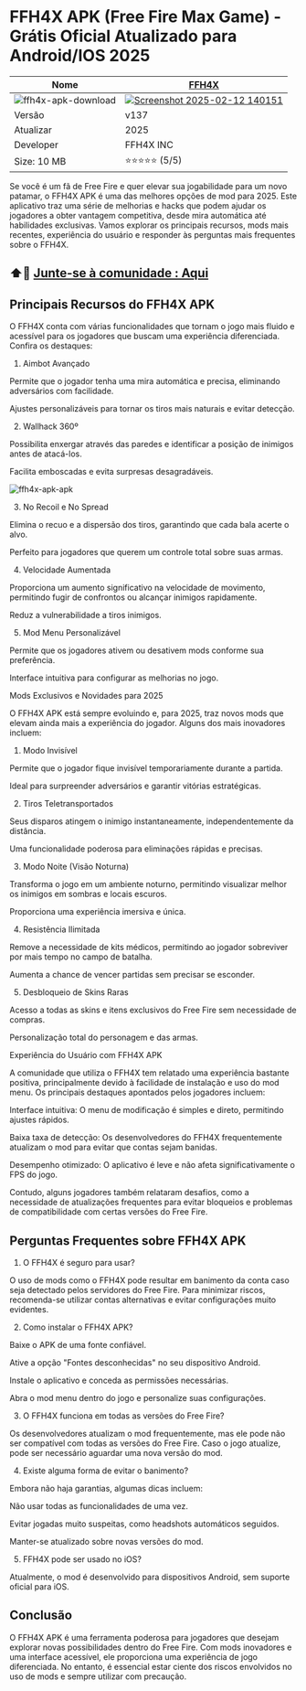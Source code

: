 # FFH4X APK (Free Fire Max Game) - Grátis Oficial Atualizado para Android/IOS 2025
| Nome | [FFH4X](https://apksil.com/ffh4x/)|
|--------------|-------|
|![ffh4x-apk-download](https://github.com/user-attachments/assets/53b54ae9-dcbc-45b8-b578-c5e9bcf33abf)|<a href="https://apksil.com/ffh4x/">![Screenshot 2025-02-12 140151](https://github.com/user-attachments/assets/2bbea846-b9a9-4664-9d7a-12ad78efc1be)</a> |
| Versão | v137 |
| Atualizar | 2025 |
| Developer | FFH4X INC |
|Size: 10 MB | ⭐⭐⭐⭐⭐ (5/5) |

Se você é um fã de Free Fire e quer elevar sua jogabilidade para um novo patamar, o FFH4X APK é uma das melhores opções de mod para 2025. Este aplicativo traz uma série de melhorias e hacks que podem ajudar os jogadores a obter vantagem competitiva, desde mira automática até habilidades exclusivas. Vamos explorar os principais recursos, mods mais recentes, experiência do usuário e responder às perguntas mais frequentes sobre o FFH4X.

## ⬆️📲 [Junte-se à comunidade : Aqui](https://t.me/apksil)

## Principais Recursos do FFH4X APK

O FFH4X conta com várias funcionalidades que tornam o jogo mais fluido e acessível para os jogadores que buscam uma experiência diferenciada. Confira os destaques:

1. Aimbot Avançado

Permite que o jogador tenha uma mira automática e precisa, eliminando adversários com facilidade.

Ajustes personalizáveis para tornar os tiros mais naturais e evitar detecção.

2. Wallhack 360º

Possibilita enxergar através das paredes e identificar a posição de inimigos antes de atacá-los.

Facilita emboscadas e evita surpresas desagradáveis.

![ffh4x-apk-apk](https://github.com/user-attachments/assets/58672d92-43df-4c40-b7de-d75497d810a7)

3. No Recoil e No Spread

Elimina o recuo e a dispersão dos tiros, garantindo que cada bala acerte o alvo.

Perfeito para jogadores que querem um controle total sobre suas armas.

4. Velocidade Aumentada

Proporciona um aumento significativo na velocidade de movimento, permitindo fugir de confrontos ou alcançar inimigos rapidamente.

Reduz a vulnerabilidade a tiros inimigos.

5. Mod Menu Personalizável

Permite que os jogadores ativem ou desativem mods conforme sua preferência.

Interface intuitiva para configurar as melhorias no jogo.

Mods Exclusivos e Novidades para 2025

O FFH4X APK está sempre evoluindo e, para 2025, traz novos mods que elevam ainda mais a experiência do jogador. Alguns dos mais inovadores incluem:

1. Modo Invisível

Permite que o jogador fique invisível temporariamente durante a partida.

Ideal para surpreender adversários e garantir vitórias estratégicas.

2. Tiros Teletransportados

Seus disparos atingem o inimigo instantaneamente, independentemente da distância.

Uma funcionalidade poderosa para eliminações rápidas e precisas.

3. Modo Noite (Visão Noturna)

Transforma o jogo em um ambiente noturno, permitindo visualizar melhor os inimigos em sombras e locais escuros.

Proporciona uma experiência imersiva e única.

4. Resistência Ilimitada

Remove a necessidade de kits médicos, permitindo ao jogador sobreviver por mais tempo no campo de batalha.

Aumenta a chance de vencer partidas sem precisar se esconder.

5. Desbloqueio de Skins Raras

Acesso a todas as skins e itens exclusivos do Free Fire sem necessidade de compras.

Personalização total do personagem e das armas.

Experiência do Usuário com FFH4X APK

A comunidade que utiliza o FFH4X tem relatado uma experiência bastante positiva, principalmente devido à facilidade de instalação e uso do mod menu. Os principais destaques apontados pelos jogadores incluem:

Interface intuitiva: O menu de modificação é simples e direto, permitindo ajustes rápidos.

Baixa taxa de detecção: Os desenvolvedores do FFH4X frequentemente atualizam o mod para evitar que contas sejam banidas.

Desempenho otimizado: O aplicativo é leve e não afeta significativamente o FPS do jogo.

Contudo, alguns jogadores também relataram desafios, como a necessidade de atualizações frequentes para evitar bloqueios e problemas de compatibilidade com certas versões do Free Fire.

## Perguntas Frequentes sobre FFH4X APK

1. O FFH4X é seguro para usar?

O uso de mods como o FFH4X pode resultar em banimento da conta caso seja detectado pelos servidores do Free Fire. Para minimizar riscos, recomenda-se utilizar contas alternativas e evitar configurações muito evidentes.

2. Como instalar o FFH4X APK?

Baixe o APK de uma fonte confiável.

Ative a opção "Fontes desconhecidas" no seu dispositivo Android.

Instale o aplicativo e conceda as permissões necessárias.

Abra o mod menu dentro do jogo e personalize suas configurações.

3. O FFH4X funciona em todas as versões do Free Fire?

Os desenvolvedores atualizam o mod frequentemente, mas ele pode não ser compatível com todas as versões do Free Fire. Caso o jogo atualize, pode ser necessário aguardar uma nova versão do mod.

4. Existe alguma forma de evitar o banimento?

Embora não haja garantias, algumas dicas incluem:

Não usar todas as funcionalidades de uma vez.

Evitar jogadas muito suspeitas, como headshots automáticos seguidos.

Manter-se atualizado sobre novas versões do mod.

5. FFH4X pode ser usado no iOS?

Atualmente, o mod é desenvolvido para dispositivos Android, sem suporte oficial para iOS.

## Conclusão

O FFH4X APK é uma ferramenta poderosa para jogadores que desejam explorar novas possibilidades dentro do Free Fire. Com mods inovadores e uma interface acessível, ele proporciona uma experiência de jogo diferenciada. No entanto, é essencial estar ciente dos riscos envolvidos no uso de mods e sempre utilizar com precaução.
